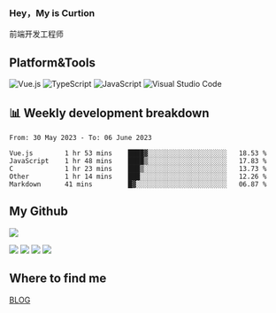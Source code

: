 ### Hey，My is Curtion
前端开发工程师
## Platform&Tools

![Vue.js](https://img.shields.io/badge/-Vue.js-4FC08D?style=flat-square&logo=Vue.js&logoColor=white)
![TypeScript](https://img.shields.io/badge/-TypeScript-007ACC?style=flat-square&logo=typescript&logoColor=white)
![JavaScript](https://img.shields.io/badge/-JavaScript-F7DF1E?style=flat-square&logo=javascript&logoColor=black)
![Visual Studio Code](https://img.shields.io/badge/-VSCode-007ACC?style=flat-square&logo=Visual-Studio-Code&logoColor=white)

## 📊 Weekly development breakdown

<!--START_SECTION:waka-->

```text
From: 30 May 2023 - To: 06 June 2023

Vue.js        1 hr 53 mins    ████▓░░░░░░░░░░░░░░░░░░░░   18.53 %
JavaScript    1 hr 48 mins    ████▒░░░░░░░░░░░░░░░░░░░░   17.83 %
C             1 hr 23 mins    ███▒░░░░░░░░░░░░░░░░░░░░░   13.73 %
Other         1 hr 14 mins    ███░░░░░░░░░░░░░░░░░░░░░░   12.26 %
Markdown      41 mins         █▓░░░░░░░░░░░░░░░░░░░░░░░   06.87 %
```

<!--END_SECTION:waka-->

## My Github

![](http://github-profile-summary-cards.vercel.app/api/cards/profile-details?username=curtion&theme=nord_bright)

![](http://github-profile-summary-cards.vercel.app/api/cards/stats?username=curtion&theme=nord_bright)
![](http://github-profile-summary-cards.vercel.app/api/cards/productive-time?username=curtion&theme=nord_bright&utcOffset=8)
![](http://github-profile-summary-cards.vercel.app/api/cards/repos-per-language?username=curtion&theme=nord_bright)
![](http://github-profile-summary-cards.vercel.app/api/cards/most-commit-language?username=curtion&theme=nord_bright)

## Where to find me

[BLOG](https://blog.3gxk.net)

